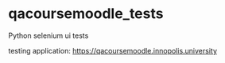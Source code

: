 # qacoursemoodle_tests
Python selenium ui tests

testing application: https://qacoursemoodle.innopolis.university

